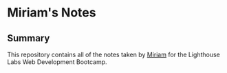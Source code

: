 # Miriam's Notes
## Summary 

This repository contains all of the notes taken by [Miriam](https://github.com/miriamdong) for the Lighthouse Labs Web Development Bootcamp.